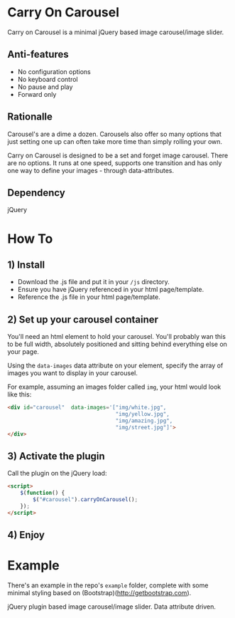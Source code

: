 # Carry On Carousel

Carry on Carousel is a minimal jQuery based image carousel/image slider.

## Anti-features

* No configuration options
* No keyboard control
* No pause and play
* Forward only 

## Rationalle

Carousel's are a dime a dozen. Carousels also offer so many options that just setting one up can often take more time than simply rolling your own.

Carry on Carousel is designed to be a set and forget image carousel. There are no options. It runs at one speed, supports one transition and has only one way to define your images - through data-attributes.

## Dependency

jQuery

# How To

## 1) Install

* Download the .js file and put it in your ```/js``` directory.
* Ensure you have jQuery referenced in your html page/template.
* Reference the .js file in your html page/template.

## 2) Set up your carousel container

You'll need an html element to hold your carousel. You'll probably wan this to be full width, absolutely positioned and sitting behind everything else on your page. 

Using the ```data-images``` data attribute on your element, specify the array of images you want to display in your carousel.

For example, assuming an images folder called ```img```, your html would look like this:

```html
<div id="carousel"  data-images='["img/white.jpg", 
                                  "img/yellow.jpg", 
                                  "img/amazing.jpg", 
                                  "img/street.jpg"]'>
</div>
```
## 3) Activate the plugin

Call the plugin on the jQuery load:

```html
<script>
    $(function() {
        $("#carousel").carryOnCarousel();                
    });
</script>
```

## 4) Enjoy


# Example

There's an example in the repo's ```example``` folder, complete with some minimal styling based on (Bootstrap)(http://getbootstrap.com).

jQuery plugin based image carousel/image slider. Data attribute driven.
